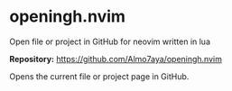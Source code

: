 # openingh.nvim

Open file or project in GitHub for neovim written in lua

**Repository:** <https://github.com/Almo7aya/openingh.nvim>

Opens the current file or project page in GitHub.

<!-- vim: set ft=markdown: -->